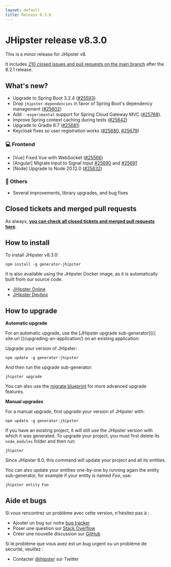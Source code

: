 ```yaml
---
layout: default
title: Release 8.3.0
---
```


# JHipster release v8.3.0

This is a minor release for JHipster v8. 

It includes [210 closed issues and pull requests on the main branch](https://github.com/jhipster/generator-jhipster/issues?q=is:closed+milestone:8.3.0) after the 8.2.1 release.

## What's new?

- Upgrade to Spring Boot 3.2.4 ([#25593](https://github.com/jhipster/generator-jhipster/pull/25593))
- Drop `jhipster-dependencies` in favor of Spring Boot's dependency management ([#25602](https://github.com/jhipster/generator-jhipster/pull/25602))
- Add `--experimental` support for Spring Cloud Gateway MVC ([#25768](https://github.com/jhipster/generator-jhipster/pull/25768)). 
- Improve Spring context caching during tests ([#25642](https://github.com/jhipster/generator-jhipster/pull/25642))
- Upgrade to Gradle 8.7 ([#25681](https://github.com/jhipster/generator-jhipster/pull/25681))
- Keycloak fixes so user registration works ([#25680](https://github.com/jhipster/generator-jhipster/pull/25680), [#25679](https://github.com/jhipster/generator-jhipster/pull/25679))

### :computer: Frontend

- [Vue] Fixed Vue with WebSocket ([#25566](https://github.com/jhipster/generator-jhipster/pull/25566))
- [Angular] Migrate Input to Signal Input [#25690](https://github.com/jhipster/generator-jhipster/pull/25690) and [#25691](https://github.com/jhipster/generator-jhipster/pull/25691)
- [Node] Upgrade to Node 20.12.0 ([#25632](https://github.com/jhipster/generator-jhipster/pull/25632))

### :scroll: Others

- Several improvements, library upgrades, and bug fixes

## Closed tickets and merged pull requests

As always, **[you can check all closed tickets and merged pull requests here](https://github.com/jhipster/generator-jhipster/issues?q=is:closed+milestone:8.3.0)**.

## How to install

To install JHipster v8.3.0:

    npm install -g generator-jhipster

It is also available using the JHipster Docker image, as it is automatically built from our source code.

- [JHipster Online](https://start.jhipster.tech)
- [JHipster Devbox](https://github.com/jhipster/jhipster-devbox)

## How to upgrade

**Automatic upgrade**

For an automatic upgrade, use the [JHipster upgrade sub-generator]({{ site.url }}/upgrading-an-application/) on an existing application:

Upgrade your version of JHipster:

```
npm update -g generator-jhipster
```

And then run the upgrade sub-generator:

```
jhipster upgrade
```

You can also use the [migrate blueprint](https://github.com/jhipster/generator-jhipster-migrate) for more advanced upgrade features. 

**Manual upgrades**

For a manual upgrade, first upgrade your version of JHipster with:

```
npm update -g generator-jhipster
```

If you have an existing project, it will still use the JHipster version with which it was generated.
To upgrade your project, you must first delete its `node_modules` folder and then run:

```
jhipster
```

Since JHipster 8.0, this command will update your project and all its entities. 

You can also update your entities one-by-one by running again the entity sub-generator, for example if your entity is named _Foo_, use:

```
jhipster entity Foo
```

## Aide et bugs

Si vous rencontrez un problème avec cette version, n'hésitez pas à :

- Ajouter un bug sur notre [bug tracker](https://github.com/jhipster/generator-jhipster/issues?state=open)
- Poser une question sur [Stack Overflow](http://stackoverflow.com/tags/jhipster/info)
- Créer une nouvelle discussion sur [GitHub](https://github.com/jhipster/generator-jhipster/discussions)

Si le problème que vous avez est un bug urgent ou un problème de sécurité, veuillez :

- Contacter [@jhipster](https://twitter.com/jhipster) sur Twitter